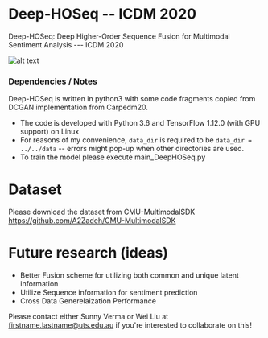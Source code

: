 # Deep-HOSeq -- ICDM 2020
Deep-HOSeq: Deep Higher-Order Sequence Fusion for Multimodal Sentiment Analysis --- ICDM 2020 

![alt text](https://github.com/sverma88/Deep-HOSeq--ICDM-2020/blob/master/Deep-HOSeq.jpg)

### Dependencies / Notes
Deep-HOSeq is written in python3 with some code fragments copied from DCGAN implementation from Carpedm20.
  - The code is developed with Python 3.6 and TensorFlow 1.12.0 (with GPU support) on Linux
  - For reasons of my convenience, `data_dir` is required to be `data_dir = ../../data` -- errors might pop-up when other directories are used.
  - To train the model please execute main_DeepHOSeq.py
  
 
 # Dataset
 Please download the dataset from CMU-MultimodalSDK https://github.com/A2Zadeh/CMU-MultimodalSDK
 
# Future research (ideas)
- Better Fusion scheme for utilizing both common and unique latent information
- Utilize Sequence information for sentiment prediction
- Cross Data Generelaization Performance


Please contact either Sunny Verma or Wei Liu at firstname.lastname@uts.edu.au if you're interested to collaborate on this!
     
